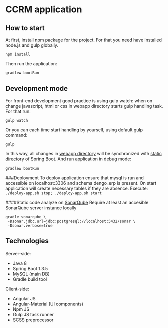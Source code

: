 # CCRM application

## How to start
At first, install npm package for the project. For that you need have installed node.js and gulp globally.

```
npm install
```

Then run the application:

```
gradlew bootRun
```

## Development mode
For front-end development good practice is using gulp watch: when on change javascript, html or css in webapp directory starts gulp handling task. For that run:

```
gulp watch
```

Or you can each time start handling by yourself, using default gulp command:

```
gulp
```

In this way, all changes in [webapp directory](/src/main/webapp) will be synchronized with [static directory](/src/main/resources/static/) of Spring Boot. And run application in debug mode:

```
gradlew bootRun
```
###Deployment
To deploy application ensure that mysql is run and accessible
on localhost:3306 and schema dengo_erp is present.
On start application will create necessary tables if they are absence.
Execute:
``
 ./deploy-app.sh stop; ./deploy-app.sh start
``



####Static code analyze on [SonarQube](http://www.sonarqube.org/)
Require at least an accesible SonarQube server instance locally
```
gradle sonarqube \
 -Dsonar.jdbc.url=jdbc:postgresql://localhost:5432/sonar \
 -Dsonar.verbose=true
```


## Technologies
Server-side:
- Java 8
- Spring Boot 1.3.5
- MySQL (main DB)
- Gradle build tool

Client-side:
- Angular JS
- Angular-Material (UI components)
- Npm JS
- Gulp JS task runner
- SCSS preprocessor


